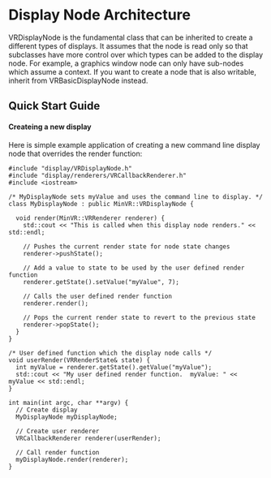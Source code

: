 # Display Node Architecture

VRDisplayNode is the fundamental class that can be inherited to create a different types of displays. It assumes that the 
node is read only so that subclasses have more control over which types can be  added to the display node.  For example, 
a graphics window node can only have sub-nodes which assume a context.  If you want to create a node that is also 
writable, inherit from VRBasicDisplayNode instead.

## Quick Start Guide

#### Createing a new display

Here is simple example application of creating a new command line display node that overrides the render function:

  ```
  #include "display/VRDisplayNode.h"
  #include "display/renderers/VRCallbackRenderer.h"
  #include <iostream>
  
  /* MyDisplayNode sets myValue and uses the command line to display. */
  class MyDisplayNode : public MinVR::VRDisplayNode {
  
    void render(MinVR::VRRenderer renderer) {
      std::cout << "This is called when this display node renders." << std::endl;
    
      // Pushes the current render state for node state changes
      renderer->pushState();
      
      // Add a value to state to be used by the user defined render function
      renderer.getState().setValue("myValue", 7);
      
      // Calls the user defined render function
      renderer.render();
      
      // Pops the current render state to revert to the previous state
      renderer->popState();
    }
  }
  
  /* User defined function which the display node calls */
  void userRender(VRRenderState& state) {
    int myValue = renderer.getState().getValue("myValue");
    std::cout << "My user defined render function.  myValue: " << myValue << std::endl;
  }
  
  int main(int argc, char **argv) {
    // Create display
    MyDisplayNode myDisplayNode;
    
    // Create user renderer
    VRCallbackRenderer renderer(userRender);
    
    // Call render function
    myDisplayNode.render(renderer);
  }
  ```

